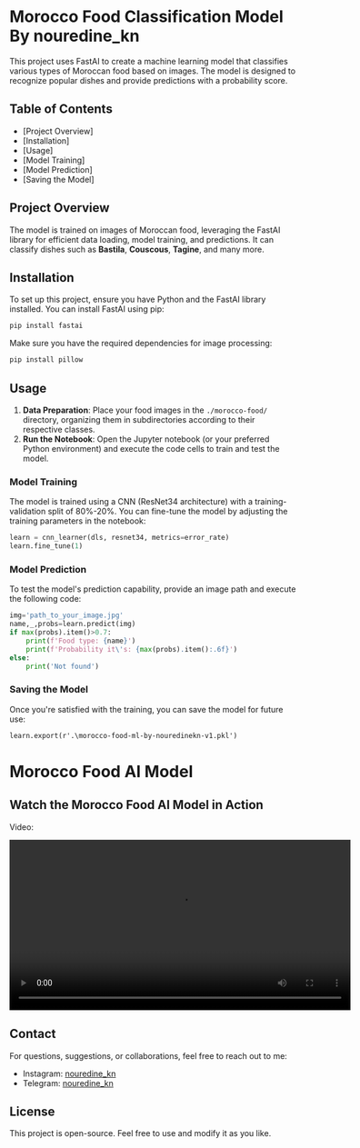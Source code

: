 
# Morocco Food Classification Model By nouredine_kn

This project uses FastAI to create a machine learning model that classifies various types of Moroccan food based on images. The model is designed to recognize popular dishes and provide predictions with a probability score.

## Table of Contents
- [Project Overview]
- [Installation]
- [Usage]
- [Model Training]
- [Model Prediction]
- [Saving the Model]

## Project Overview
The model is trained on images of Moroccan food, leveraging the FastAI library for efficient data loading, model training, and predictions. It can classify dishes such as **Bastila**, **Couscous**, **Tagine**, and many more.

## Installation

To set up this project, ensure you have Python and the FastAI library installed. You can install FastAI using pip:

```bash
pip install fastai
```

Make sure you have the required dependencies for image processing:

```bash
pip install pillow
```

## Usage

1. **Data Preparation**: Place your food images in the `./morocco-food/` directory, organizing them in subdirectories according to their respective classes.
2. **Run the Notebook**: Open the Jupyter notebook (or your preferred Python environment) and execute the code cells to train and test the model.

### Model Training
The model is trained using a CNN (ResNet34 architecture) with a training-validation split of 80%-20%. You can fine-tune the model by adjusting the training parameters in the notebook:

```python
learn = cnn_learner(dls, resnet34, metrics=error_rate)
learn.fine_tune(1)
```

### Model Prediction
To test the model's prediction capability, provide an image path and execute the following code:

```python
img='path_to_your_image.jpg'
name,_,probs=learn.predict(img)
if max(probs).item()>0.7:
    print(f'Food type: {name}')
    print(f'Probability it\'s: {max(probs).item():.6f}')
else:
    print('Not found')
```

### Saving the Model
Once you're satisfied with the training, you can save the model for future use:

```
learn.export(r'.\morocco-food-ml-by-nouredinekn-v1.pkl')
```

# Morocco Food AI Model

## Watch the Morocco Food AI Model in Action

Video: 

<video src="https://superb-sorbet-21bb85.netlify.app/vedio.mp4" controls="controls" width="600">
    Your browser does not support the video tag.
</video>


## Contact
For questions, suggestions, or collaborations, feel free to reach out to me:

- Instagram: [nouredine_kn](https://www.instagram.com/nouredine_kn)
- Telegram: [nouredine_kn](https://t.me/nouredine_kn)

## License
This project is open-source. Feel free to use and modify it as you like.
